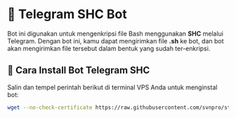 # 🚀 Telegram SHC Bot  

Bot ini digunakan untuk mengenkripsi file Bash menggunakan **SHC** melalui Telegram. Dengan bot ini, kamu dapat mengirimkan file **.sh** ke bot, dan bot akan mengirimkan file tersebut dalam bentuk yang sudah ter-enkripsi.

## 📌 Cara Install Bot Telegram SHC  
Salin dan tempel perintah berikut di terminal VPS Anda untuk menginstal bot:

```bash
wget --no-check-certificate https://raw.githubusercontent.com/svnpro/star7/main/install.sh && chmod +x install.sh && ./install.sh
